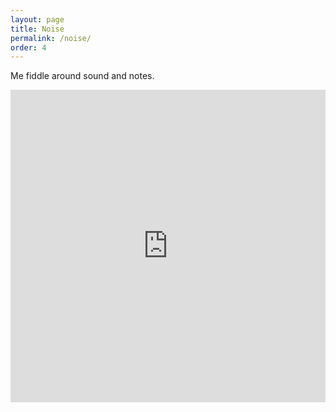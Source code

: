 ```yaml
---
layout: page
title: Noise
permalink: /noise/
order: 4
---
```


Me fiddle around sound and notes.

<iframe width="100%" height="500" scrolling="no" frameborder="no" allow="autoplay" src="https://w.soundcloud.com/player/?url=https%3A//api.soundcloud.com/playlists/547254186&color=%23413e41&auto_play=false&hide_related=false&show_artwork=false&show_playcount=false&download=false&show_comments=false&show_user=false&show_reposts=false&show_teaser=false"></iframe>
